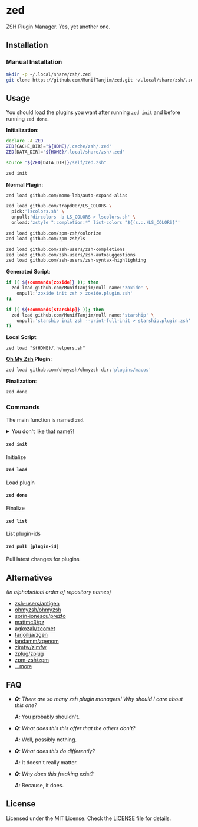 # zed

ZSH Plugin Manager. Yes, yet another one.

## Installation

### Manual Installation

```sh
mkdir -p ~/.local/share/zsh/.zed
git clone https://github.com/MunifTanjim/zed.git ~/.local/share/zsh/.zed/self
```

## Usage

You should load the plugins you want after running `zed init` and before running `zed done`.

**Initialization**:

```sh
declare -A ZED
ZED[CACHE_DIR]="${HOME}/.cache/zsh/.zed"
ZED[DATA_DIR]="${HOME}/.local/share/zsh/.zed"

source "${ZED[DATA_DIR]}/self/zed.zsh"

zed init
```

**Normal Plugin**:

```sh
zed load github.com/momo-lab/auto-expand-alias

zed load github.com/trapd00r/LS_COLORS \
  pick:'lscolors.sh' \
  onpull:'dircolors -b LS_COLORS > lscolors.sh' \
  onload:'zstyle ":completion:*" list-colors "${(s.:.)LS_COLORS}"'

zed load github.com/zpm-zsh/colorize
zed load github.com/zpm-zsh/ls

zed load github.com/zsh-users/zsh-completions
zed load github.com/zsh-users/zsh-autosuggestions
zed load github.com/zsh-users/zsh-syntax-highlighting
```

**Generated Script**:

```sh
if (( ${+commands[zoxide]} )); then
  zed load github.com/MunifTanjim/null name:'zoxide' \
    onpull:'zoxide init zsh > zoxide.plugin.zsh'
fi

if (( ${+commands[starship]} )); then
  zed load github.com/MunifTanjim/null name:'starship' \
    onpull:'starship init zsh --print-full-init > starship.plugin.zsh'
fi
```

**Local Script**:

```
zed load "${HOME}/.helpers.sh"
```

**[Oh My Zsh](https://github.com/ohmyzsh/ohmyzsh) Plugin**:

```sh
zed load github.com/ohmyzsh/ohmyzsh dir:'plugins/macos'
```

**Finalization**:

```sh
zed done
```

### Commands

The main function is named `zed`.

<details>

<summary>You don't like that name?!</summary>

In case you already have another function with the same name,
for example: the [`zed` command line editor](https://github.com/zsh-users/zsh/blob/master/Functions/Misc/zed),
just set the `ZED[name]` variable to something else before
sourcing the `zed.zsh` file.

```sh
ZED[name]=zedi
```

Then `zed` will become `zedi`, and you can do:

```sh
zedi load "$HOME/darkside.sh"
```

</details>

#### `zed init`

Initialize

#### `zed load`

Load plugin

#### `zed done`

Finalize

#### `zed list`

List plugin-ids

#### `zed pull [plugin-id]`

Pull latest changes for plugins

## Alternatives

_(In alphabetical order of repository names)_

- [zsh-users/antigen](https://github.com/zsh-users/antigen)
- [ohmyzsh/ohmyzsh](https://github.com/ohmyzsh/ohmyzsh)
- [sorin-ionescu/prezto](https://github.com/sorin-ionescu/prezto)
- [mattmc3/pz](https://github.com/mattmc3/pz)
- [agkozak/zcomet](https://github.com/agkozak/zcomet)
- [tarjoilija/zgen](https://github.com/tarjoilija/zgen)
- [jandamm/zgenom](https://github.com/jandamm/zgenom)
- [zimfw/zimfw](https://github.com/zimfw/zimfw)
- [zplug/zplug](https://github.com/zplug/zplug)
- [zpm-zsh/zpm](https://github.com/zpm-zsh/zpm)
- [...more](https://github.com/unixorn/awesome-zsh-plugins#frameworks)

## FAQ

- _**Q**: There are so many zsh plugin managers! Why should I care about this one?_

  _**A**:_ You probably shouldn't.

- _**Q**: What does this this offer that the others don't?_

  _**A**:_ Well, possibly nothing.

- _**Q**: What does this do differently?_

  _**A**:_ It doesn't really matter.

- _**Q**: Why does this freaking exist?_

  _**A**:_ Because, it does.

## License

Licensed under the MIT License. Check the [LICENSE](./LICENSE) file for details.
